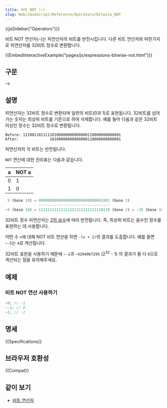 ```yaml
---
title: 비트 NOT (~)
slug: Web/JavaScript/Reference/Operators/Bitwise_NOT
---
```


{{jsSidebar("Operators")}}

비트 NOT 연산자(`~`)는 피연산자의 비트를 반전시킵니다. 다른 비트 연산자와 마찬가지로 피연산자를 32비트 정수로 변환합니다.

{{EmbedInteractiveExample("pages/js/expressions-bitwise-not.html")}}

## 구문

```
~a
```

## 설명

피연산자는 32비트 정수로 변환되며 일련의 비트(0과 1)로 표현됩니다. 32비트를 넘어가는 숫자는 최상위 비트를 기준으로 하여 삭제합니다. 예를 들어 다음과 같은 32비트 이상인 정수는 32비트 정수로 변환됩니다.

```
Before: 11100110111110100000000000000110000000000001
After:              10100000000000000110000000000001
```

피연산자의 각 비트는 반전됩니다.

`NOT` 연산에 대한 진리표는 다음과 같습니다.

| a   | NOT a |
| --- | ----- |
| 0   | 1     |
| 1   | 0     |

```js
 9 (base 10) = 00000000000000000000000000001001 (base 2)
               --------------------------------
~9 (base 10) = 11111111111111111111111111110110 (base 2) = -10 (base 10)
```

32비트 정수 피연산자는 [2의 보수](https://ko.wikipedia.org/wiki/2%EC%9D%98_%EB%B3%B4%EC%88%98)에 따라 반전됩니다. 즉, 최상위 비트는 음수인 정수를 표현하는 데 사용합니다.

어떤 수 `x`에 대해 NOT 비트 연산을 하면 `-(x + 1)`의 결과를 도출합니다. 예를 들면 `~-5`는 `4`로 계산됩니다.

32비트 표현을 사용하기 때문에 `~-1`과 `~4294967295` (2<sup>32</sup> - 1) 의 결과가 둘 다 `0`으로 계산되는 점을 유의해주세요.

## 예제

### 비트 NOT 연산 사용하기

```js
~0; // -1
~-1; // 0
~1; // -2
```

## 명세

{{Specifications}}

## 브라우저 호환성

{{Compat}}

## 같이 보기

- [비트 연산자](/ko/docs/Web/JavaScript/Guide/Expressions_and_Operators#%ED%95%A0%EB%8B%B9_%EC%97%B0%EC%82%B0%EC%9E%90)
